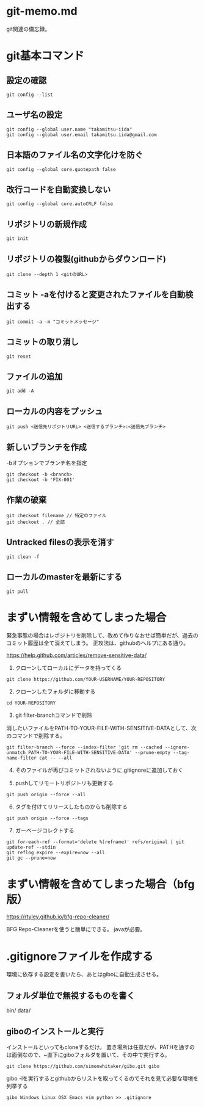 # git-memo.md
[//]:# ( git / github )

git関連の備忘録。

# git基本コマンド

## 設定の確認

```
git config --list
```

## ユーザ名の設定

```
git config --global user.name "takamitsu-iida"
git config --global user.email takamitsu.iida@gmail.com
```

## 日本語のファイル名の文字化けを防ぐ

```
git config --global core.quotepath false
```

## 改行コードを自動変換しない

```
git config --global core.autoCRLF false
```

## リポジトリの新規作成

```
git init
```

## リポジトリの複製(githubからダウンロード)

```
git clone --depth 1 <gitのURL>
```

## コミット -aを付けると変更されたファイルを自動検出する

```
git commit -a -m "コミットメッセージ"
```

## コミットの取り消し

```
git reset
```

## ファイルの追加

```
git add -A
```

## ローカルの内容をプッシュ

```
git push <送信先リポジトリURL> <送信するブランチ>:<送信先ブランチ>
```

## 新しいブランチを作成

-bオプションでブランチ名を指定

```
git checkout -b <branch>
git checkout -b 'FIX-001'
```

## 作業の破棄

```
git checkout filename // 特定のファイル
git checkout . // 全部
```

## Untracked filesの表示を消す

```
git clean -f
```

## ローカルのmasterを最新にする

```
git pull
```

# まずい情報を含めてしまった場合

緊急事態の場合はレポジトリを削除して、改めて作りなおせば簡単だが、過去のコミット履歴は全て消えてしまう。
正攻法は、githubのヘルプにある通り。

https://help.github.com/articles/remove-sensitive-data/

1. クローンしてローカルにデータを持ってくる

```
git clone https://github.com/YOUR-USERNAME/YOUR-REPOSITORY
```

2. クローンしたフォルダに移動する

```
cd YOUR-REPOSITORY
```

3. git filter-branchコマンドで削除

消したいファイルをPATH-TO-YOUR-FILE-WITH-SENSITIVE-DATAとして、次のコマンドで削除する。

```
git filter-branch --force --index-filter 'git rm --cached --ignore-unmatch PATH-TO-YOUR-FILE-WITH-SENSITIVE-DATA' --prune-empty --tag-name-filter cat -- --all
```

4. そのファイルが再びコミットされないように.gitignoreに追加しておく

5. pushしてリモートリポジトリも更新する

```
git push origin --force --all
```

6. タグを付けてリリースしたものからも削除する

```
git push origin --force --tags
```

7. ガーベージコレクトする

```
git for-each-ref --format='delete %(refname)' refs/original | git update-ref --stdin
git reflog expire --expire=now --all
git gc --prune=now
```


# まずい情報を含めてしまった場合（bfg版）

https://rtyley.github.io/bfg-repo-cleaner/

BFG Repo-Cleanerを使うと簡単にできる。
javaが必要。


# .gitignoreファイルを作成する

環境に依存する設定を書いたら、あとはgiboに自動生成させる。

## フォルダ単位で無視するものを書く

bin/
data/

## giboのインストールと実行

インストールといってもcloneするだけ。
置き場所は任意だが、PATHを通すのは面倒なので、~直下にgiboフォルダを置いて、その中で実行する。

```
git clone https://github.com/simonwhitaker/gibo.git gibo
```

gibo -lを実行するとgithubからリストを取ってくるのでそれを見て必要な環境を列挙する

```
gibo Windows Linux OSX Emacs vim python >> .gitignore
```
